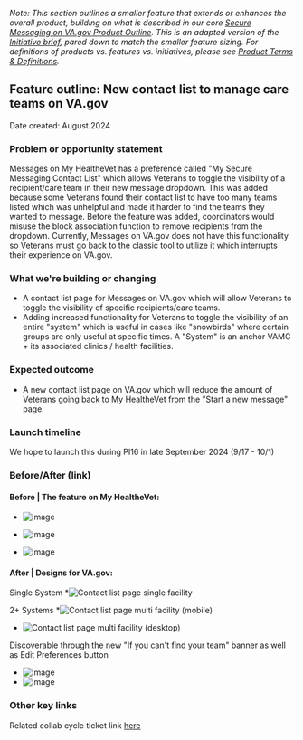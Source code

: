 *Note: This section outlines a smaller feature that extends or enhances the overall product, building on what is described in our core [Secure Messaging on VA.gov Product Outline](https://github.com/department-of-veterans-affairs/va.gov-team/tree/master/products/health-care/digital-health-modernization/mhv-to-va.gov/secure-messaging/product). This is an adapted version of the [Initiative brief](https://github.com/department-of-veterans-affairs/va.gov-team/blob/master/teams/vsa/product/initiative-brief-template.md), pared down to match the smaller feature sizing. For definitions of products vs. features vs. initiatives, please see [Product Terms & Definitions](https://depo-platform-documentation.scrollhelp.site/getting-started/product-operations-terms-and-definition).*

## Feature outline: New contact list to manage care teams on VA.gov
Date created: August 2024

### Problem or opportunity statement
Messages on My HealtheVet has a preference called "My Secure Messaging Contact List" which allows Veterans to toggle the visibility of a recipient/care team in their new message dropdown. This was added because some Veterans found their contact list to have too many teams listed which was unhelpful and made it harder to find the teams they wanted to message. Before the feature was added, coordinators would misuse the block association function to remove recipients from the dropdown. Currently, Messages on VA.gov does not have this functionality so Veterans must go back to the classic tool to utilize it which interrupts their experience on VA.gov.

### What we're building or changing
* A contact list page for Messages on VA.gov which will allow Veterans to toggle the visibility of specific recipients/care teams.
* Adding increased functionality for Veterans to toggle the visibility of an entire "system" which is useful in cases like "snowbirds" where certain groups are only useful at specific times. A "System" is an anchor VAMC + its associated clinics / health facilities.

### Expected outcome
* A new contact list page on VA.gov which will reduce the amount of Veterans going back to My HealtheVet from the "Start a new message" page.

### Launch timeline
We hope to launch this during PI16 in late September 2024 (9/17 - 10/1)


### Before/After (link) 

#### Before | The feature on My HealtheVet:

* ![image](https://github.com/user-attachments/assets/ff13a93c-7174-4746-8aec-73ff21ffada3)

* ![image](https://github.com/user-attachments/assets/60b882cc-ef92-4720-90d0-9a80c5da9241)

* ![image](https://github.com/user-attachments/assets/5bf79662-a38b-4ec7-a54d-41d7245805ba)


#### After | Designs for VA.gov:

Single System
*![Contact list page single facility ](https://github.com/user-attachments/assets/0cd7e49e-fd3e-4808-9af6-f01acda15005)

2+ Systems
*![Contact list page multi facility (mobile)](https://github.com/user-attachments/assets/e08cf94a-b5bd-4059-8a10-d16dab60a80d)
* ![Contact list page multi facility (desktop)](https://github.com/user-attachments/assets/0ac78831-890e-408f-ac29-0a1c7f4de102)

Discoverable through the new "If you can't find your team" banner as well as Edit Preferences button
* ![image](https://github.com/user-attachments/assets/57c3f2a4-6f86-41ce-8494-3a0c289c5da8)
* ![image](https://github.com/user-attachments/assets/1673eca4-8216-462b-85cd-645785e83c88)




### Other key links 
Related collab cycle ticket link [here](https://github.com/department-of-veterans-affairs/va.gov-team/issues/90850)
